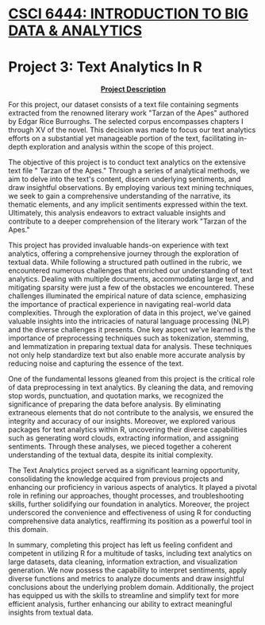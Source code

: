 # <u> CSCI 6444: INTRODUCTION TO BIG DATA &amp; ANALYTICS </u>
# Project 3: Text Analytics In R
<p align="center"><u><b>Project Description</b></u></p>
For this project, our dataset consists of a text file containing segments extracted from the
renowned literary work "Tarzan of the Apes" authored by Edgar Rice Burroughs. The selected
corpus encompasses chapters I through XV of the novel. This decision was made to focus our
text analytics efforts on a substantial yet manageable portion of the text, facilitating in-depth
exploration and analysis within the scope of this project. 

The objective of this project is to conduct text analytics on the extensive text file " Tarzan of
the Apes." Through a series of analytical methods, we aim to delve into the text's content,
discern underlying sentiments, and draw insightful observations. By employing various text
mining techniques, we seek to gain a comprehensive understanding of the narrative, its
thematic elements, and any implicit sentiments expressed within the text. Ultimately, this
analysis endeavors to extract valuable insights and contribute to a deeper comprehension of the
literary work "Tarzan of the Apes." 

This project has provided invaluable hands-on experience with text analytics, offering a
comprehensive journey through the exploration of textual data. While following a structured
path outlined in the rubric, we encountered numerous challenges that enriched our
understanding of text analytics. Dealing with multiple documents, accommodating large text,
and mitigating sparsity were just a few of the obstacles we encountered. These challenges
illuminated the empirical nature of data science, emphasizing the importance of practical
experience in navigating real-world data complexities. Through the exploration of data in this
project, we've gained valuable insights into the intricacies of natural language processing
(NLP) and the diverse challenges it presents. One key aspect we've learned is the importance
of preprocessing techniques such as tokenization, stemming, and lemmatization in preparing
textual data for analysis. These techniques not only help standardize text but also enable more
accurate analysis by reducing noise and capturing the essence of the text.

One of the fundamental lessons gleaned from this project is the critical role of data
preprocessing in text analytics. By cleaning the data, and removing stop words, punctuation,
and quotation marks, we recognized the significance of preparing the data before analysis. By
eliminating extraneous elements that do not contribute to the analysis, we ensured the integrity
and accuracy of our insights. Moreover, we explored various packages for text analytics within
R, uncovering their diverse capabilities such as generating word clouds, extracting information,
and assigning sentiments. Through these analyses, we pieced together a coherent understanding
of the textual data, despite its initial complexity.

The Text Analytics project served as a significant learning opportunity, consolidating the
knowledge acquired from previous projects and enhancing our proficiency in various aspects
of analytics. It played a pivotal role in refining our approaches, thought processes, and
troubleshooting skills, further solidifying our foundation in analytics. Moreover, the project
underscored the convenience and effectiveness of using R for conducting comprehensive data
analytics, reaffirming its position as a powerful tool in this domain.

In summary, completing this project has left us feeling confident and competent in utilizing R
for a multitude of tasks, including text analytics on large datasets, data cleaning, information
extraction, and visualization generation. We now possess the capability to interpret sentiments,
apply diverse functions and metrics to analyze documents and draw insightful conclusions
about the underlying problem domain. Additionally, the project has equipped us with the skills
to streamline and simplify text for more efficient analysis, further enhancing our ability to
extract meaningful insights from textual data.
